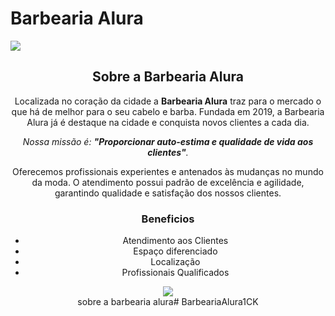 <!DOCTYPE html>

<html lang="pt-br"> <head>
  
<meta charset="UTF-8">
  
<title>Barbearia Alura</title> <link rel="stylesheet" href="style.css">
</head>

<body>
<h1 class="titulo-principal">Barbearia Alura</h1>

</header>

<img id="banner" src="banner.jpg">

<header> <h2 class="titulo-centralizado">Sobre a Barbearia Alura</h2>

<div class="principal">

<p>Localizada no coração da cidade a <strong>Barbearia Alura</strong> traz para o mercado o que há de melhor para o seu cabelo e barba. Fundada em 2019, a Barbearia Alura já é destaque na cidade e conquista novos clientes a cada dia.</p>

<p id="missao"><em>Nossa missão é: <strong>"Proporcionar auto-estima e qualidade de vida aos clientes"</strong>.</em></p>

<p>Oferecemos profissionais experientes e antenados às mudanças no mundo da moda. O atendimento possui padrão de excelência e agilidade, garantindo qualidade e satisfação dos nossos clientes.</p>
</div>
<div class="beneficios">
<h3 class="titulo-centralizado">Beneficios</h3>
<ul>
<li class="items">Atendimento aos Clientes</li>
<li class="itens">Espaço diferenciado</li>
<li class="items">Localização</li>
<li class="items">Profissionais Qualificados</li>
</ul>
<img src="beneficios.jpg" class="imagembeneficios">
</div>
</html>sobre a barbearia alura# BarbeariaAlura1CK
